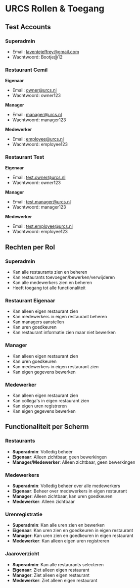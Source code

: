 # URCS Rollen & Toegang

## Test Accounts

### Superadmin
- Email: laventejeffrey@gmail.com
- Wachtwoord: Bootje@12

### Restaurant Cemil
**Eigenaar**
- Email: owner@urcs.nl
- Wachtwoord: owner123

**Manager**
- Email: manager@urcs.nl
- Wachtwoord: manager123

**Medewerker**
- Email: employee@urcs.nl
- Wachtwoord: employee123

### Restaurant Test
**Eigenaar**
- Email: test.owner@urcs.nl
- Wachtwoord: owner123

**Manager**
- Email: test.manager@urcs.nl
- Wachtwoord: manager123

**Medewerker**
- Email: test.employee@urcs.nl
- Wachtwoord: employee123

## Rechten per Rol

### Superadmin
- Kan alle restaurants zien en beheren
- Kan restaurants toevoegen/bewerken/verwijderen
- Kan alle medewerkers zien en beheren
- Heeft toegang tot alle functionaliteit

### Restaurant Eigenaar
- Kan alleen eigen restaurant zien
- Kan medewerkers in eigen restaurant beheren
- Kan managers aanstellen
- Kan uren goedkeuren
- Kan restaurant informatie zien maar niet bewerken

### Manager
- Kan alleen eigen restaurant zien
- Kan uren goedkeuren
- Kan medewerkers in eigen restaurant zien
- Kan eigen gegevens bewerken

### Medewerker
- Kan alleen eigen restaurant zien
- Kan collega's in eigen restaurant zien
- Kan eigen uren registreren
- Kan eigen gegevens bewerken

## Functionaliteit per Scherm

### Restaurants
- **Superadmin**: Volledig beheer
- **Eigenaar**: Alleen zichtbaar, geen bewerkingen
- **Manager/Medewerker**: Alleen zichtbaar, geen bewerkingen

### Medewerkers
- **Superadmin**: Volledig beheer over alle medewerkers
- **Eigenaar**: Beheer over medewerkers in eigen restaurant
- **Manager**: Alleen zichtbaar, kan uren goedkeuren
- **Medewerker**: Alleen zichtbaar

### Urenregistratie
- **Superadmin**: Kan alle uren zien en bewerken
- **Eigenaar**: Kan uren zien en goedkeuren in eigen restaurant
- **Manager**: Kan uren zien en goedkeuren in eigen restaurant
- **Medewerker**: Kan alleen eigen uren registreren

### Jaaroverzicht
- **Superadmin**: Kan alle restaurants selecteren
- **Eigenaar**: Ziet alleen eigen restaurant
- **Manager**: Ziet alleen eigen restaurant
- **Medewerker**: Ziet alleen eigen restaurant
